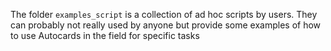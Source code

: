 The folder `examples_script` is a collection of ad hoc scripts by users. They can probably not really used by anyone but provide some examples of how to use Autocards in the field for specific tasks
